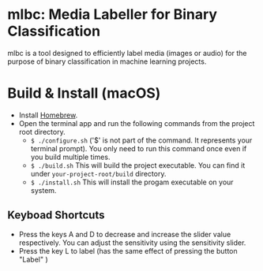 # mlbc: Media Labeller for Binary Classification

mlbc is a tool designed to efficiently label media (images or audio) for the purpose of binary classification in machine learning projects.

# Build & Install (macOS)
 - Install [Homebrew](https://brew.sh/).
 - Open the terminal app and run the following commands from the project root directory.
    - `$ ./configure.sh` ('$' is not part of the command. It represents your terminal prompt). You only need to run this command once even if you build multiple times.
    - `$ ./build.sh` This will build the project executable. You can find it under `your-project-root/build` directory.
	- `$ ./install.sh` This will install the progam executable on your system.

## Keyboad Shortcuts
 - Press the keys A and D to decrease and increase the slider value respectively. You can adjust the sensitivity using the sensitivity slider.
 - Press the key L to label (has the same effect of pressing the button "Label" )